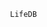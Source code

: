                                                               LifeDB
                                                              
                                                              
